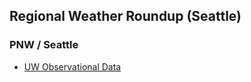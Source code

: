 ## Regional Weather Roundup (Seattle)

### PNW / Seattle
* [UW Observational Data](http://www.atmos.washington.edu/data/)